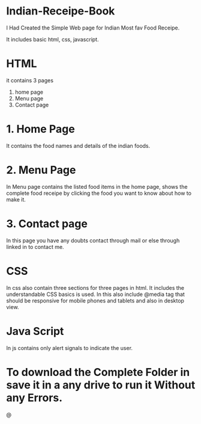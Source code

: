 # Indian-Receipe-Book

I Had Created the Simple Web page for Indian Most fav Food Receipe.

It includes basic html, css, javascript.

# HTML

it contains 3 pages 
1. home page
2. Menu page
3. Contact page

# 1. Home Page
It contains the food names and details of the indian foods.

# 2. Menu Page
In Menu page contains the listed food items in the home page, shows the complete food receipe by clicking the food you want to know about how to make it.

# 3. Contact page
In this page you have any doubts contact through mail or else through linked in to contact me.

# CSS

In css also contain three sections for three pages in html.
It includes the understandable CSS basics is used.
In this also include @media tag that should be responsive for mobile phones and tablets and also in desktop view.

# Java Script

In js contains only alert signals to indicate the user.


# To download the Complete Folder in save it in a any drive to run it Without any Errors.


@
